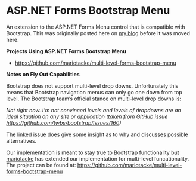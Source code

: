 # ASP.NET Forms Bootstrap Menu
 An extension to the ASP.NET Forms Menu control that is compatible with Bootstrap. This was originally posted here on [my blog](https://jeremyknight.wordpress.com/2014/02/25/asp-net-forms-bootstrap-menu-control/) before it was moved here.

**Projects Using ASP.NET Forms Bootstrap Menu**

 - https://github.com/mariotacke/multi-level-forms-bootstrap-menu

**Notes on Fly Out Capabilities**

Bootstrap does not support multi-level drop downs. Unfortunately this means that Bootstrap navigation menus can only go one down from top level. The Bootstrap team’s official stance on multi-level drop downs is: 

*Not right now. I’m not convinced levels and levels of dropdowns are an ideal situation on any site or application (taken from GitHub issue https://github.com/twbs/bootstrap/issues/160)*

The linked issue does give some insight as to why and discusses possible alternatives.

Our implementation is meant to stay true to Bootstrap functionality but [mariotacke](https://github.com/mariotacke) has extended our implementation for multi-level funcationality. The project can be found at: https://github.com/mariotacke/multi-level-forms-bootstrap-menu



